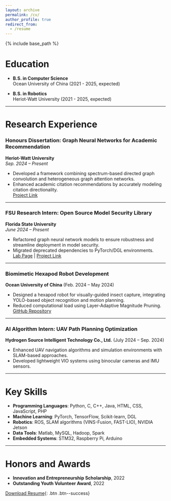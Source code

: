```yaml
---
layout: archive
permalink: /cv/
author_profile: true
redirect_from:
  - /resume
---
```


{% include base_path %}

Education
======
* **B.S. in Computer Science**  
  Ocean University of China (2021 - 2025, expected)

* **B.S. in Robotics**  
  Heriot-Watt University (2021 - 2025, expected)

---


Research Experience
======
### **Honours Dissertation: Graph Neural Networks for Academic Recommendation**  
**Heriot-Watt University**  
*Sep. 2024 – Present*  
- Developed a framework combining spectrum-based directed graph convolution and heterogeneous graph attention networks.  
- Enhanced academic citation recommendations by accurately modeling citation directionality.  
[Project Link](https://github.com/juyujing/Graduation-Project)

---

### **FSU Research Intern: Open Source Model Security Library**  
**Florida State University**  
*June 2024 – Present*  
- Refactored graph neural network models to ensure robustness and streamline deployment in model security.  
- Migrated deprecated dependencies to PyTorch/DGL environments.  
[Lab Page](https://yushundong.github.io//students) | [Project Link](https://github.com/GNNIP/GNNIP)

---

### **Biomimetic Hexapod Robot Development**  
**Ocean University of China** (Feb. 2024 – May 2024)  
- Designed a hexapod robot for visually-guided insect capture, integrating YOLO-based object recognition and motion planning.  
- Reduced computational load using Layer-Adaptive Magnitude Pruning.  
[GitHub Repository](https://github.com/juyujing/Capturer)

---

### **AI Algorithm Intern: UAV Path Planning Optimization**  
**Hydrogen Source Intelligent Technology Co., Ltd.** (July 2024 – Sep. 2024)  
- Enhanced UAV navigation algorithms and simulation environments with SLAM-based approaches.  
- Developed lightweight VIO systems using binocular cameras and IMU sensors.  

---

Key Skills
======
* **Programming Languages**: Python, C, C++, Java, HTML, CSS, JavaScript, PHP  
* **Machine Learning**: PyTorch, TensorFlow, Scikit-learn, DGL  
* **Robotics**: ROS, SLAM algorithms (VINS-Fusion, FAST-LIO), NVIDIA Jetson  
* **Data Tools**: Matlab, MySQL, Hadoop, Spark  
* **Embedded Systems**: STM32, Raspberry Pi, Arduino

---

Honors and Awards
======
* **Innovation and Entrepreneurship Scholarship**, 2022  
* **Outstanding Youth Volunteer Award**, 2022  

[Download Resume](https://raw.githubusercontent.com/juyujing/juyujing.github.io/master/files/Resume.pdf){: .btn .btn--success}

<br><br><br><br>


